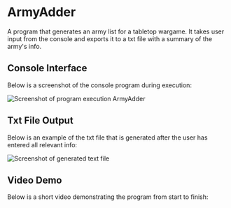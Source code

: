 # ArmyAdder
A program that generates an army list for a tabletop wargame. It takes user input from the console and exports it to a txt file with a summary of the army's info.

## Console Interface
Below is a screenshot of the console program during execution:

![Screenshot of program execution ArmyAdder](https://user-images.githubusercontent.com/97514020/152351028-46049bf9-89ef-4e5a-a9e1-116f164be8f8.png)

## Txt File Output
Below is an example of the txt file that is generated after the user has entered all relevant info:

![Screenshot of generated text file](https://user-images.githubusercontent.com/97514020/152351039-702f7bfb-342c-4439-9323-4e7157b0b1bb.png)

## Video Demo
Below is a short video demonstrating the program from start to finish:







